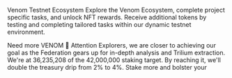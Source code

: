 Venom
Testnet Ecosystem
Explore the Venom Ecosystem, complete project specific tasks, and unlock NFT rewards. Receive additional tokens by testing and completing tailored tasks within our dynamic testnet environment.

Need more VENOM
📢 Attention Explorers, we are closer to achieving our goal as the Federation gears up for in-depth analysis and Trilium extraction. We're at 36,235,208 of the 42,000,000 staking target. By reaching it, we'll double the treasury drip from 2% to 4%. Stake more and bolster your

